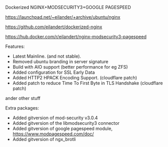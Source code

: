 Dockerized NGINX+MODSECURITY3+GOOGLE PAGESPEED

https://launchpad.net/~eilander/+archive/ubuntu/nginx

https://github.com/eilandert/dockerized-nginx

https://hub.docker.com/r/eilandert/nginx-modsecurity3-pagespeed

Features:
 * Latest Mainline. (and not stable).
 * Removed ubuntu branding in server signature
 * Build with AIO support (better performance for eg ZFS)
 * Added configuration for SSL Early Data
 * Added HTTP2 HPACK Encoding Support. (cloudflare patch)
 * Added patch to reduce Time To First Byte in TLS Handshake (cloudflare patch)

ander other stuff

Extra packages:
 * Added gitversion of mod-security v3.0.4
 * Added gitversion of the libmodsecurity3 connector
 * Added gitversion of google pagespeed module, https://www.modpagespeed.com/doc/
 * Added gitversion of ngx_brotli
